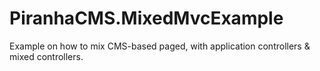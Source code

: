 PiranhaCMS.MixedMvcExample
==========================

Example on how to mix CMS-based paged, with application controllers &amp; mixed controllers.
